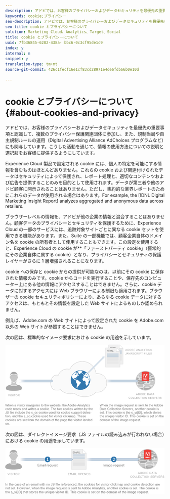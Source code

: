 ```yaml
---
description: アドビでは、お客様のプライバシーおよびデータセキュリティを最優先の重要事項と認識して、複数のプライバシー保護関連団体に参加し、また、規制当局や自主規制ルールの運用（Digital Advertising Alliance AdChoices プログラムなど）にも関与しています。こうした活動を通じて、情報の使用方法についての説明と選択肢をお客様に提供するようにしています。
keywords: cookie;プライバシー
seo-description: アドビでは、お客様のプライバシーおよびデータセキュリティを最優先の重要事項と認識して、複数のプライバシー保護関連団体に参加し、また、規制当局や自主規制ルールの運用（Digital Advertising Alliance AdChoices プログラムなど）にも関与しています。こうした活動を通じて、情報の使用方法についての説明と選択肢をお客様に提供するようにしています。
seo-title: cookie とプライバシーについて
solution: Marketing Cloud、Analytics、Target、Social
title: cookie とプライバシーについて
uuid: 7fb36845-6282-438a- bbc6-0c3cf95de1c9
index: y
internal: n
snippet: y
translation-type: tm+mt
source-git-commit: 426c1fecf16e1cf83cd28971e4de6fdb66b0e10d

---
```



# cookie とプライバシーについて{#about-cookies-and-privacy}

アドビでは、お客様のプライバシーおよびデータセキュリティを最優先の重要事項と認識して、複数のプライバシー保護関連団体に参加し、また、規制当局や自主規制ルールの運用（Digital Advertising Alliance AdChoices プログラムなど）にも関与しています。こうした活動を通じて、情報の使用方法についての説明と選択肢をお客様に提供するようにしています。

Experience Cloud 製品で設定される cookie には、個人の特定を可能にする情報を含むものはほとんどありません。これらの cookie および関連付けられたデータはセキュリティによって保護され、レポート処理と、適切なコンテンツおよび広告を提供することのみを目的として使用されます。データが第三者や他のアドビ顧客に開示されることはありません。ただし、集約的な業界レポートのためにこれらのデータが使用される場合はあります。For example, the [!DNL Digital Marketing Insight Report] analyzes aggregated and anonymous data across retailers.

ブラウザーレベルの情報を、アドビが他の企業の情報と混合することはありません。顧客データのプライバシーとセキュリティを保護するために、Experience Cloud の一部のサービスには、追跡対象サイトごとに異なる cookie セットを使用できる機能があります。また、Suite の一部機能では、顧客企業自体のドメイン名を cookie の所有者として使用することもできます。この設定を使用すると、Experience Cloud の cookie が&#x200B;**「ファーストパーティ cookie」（恒常的にその企業自体に属する cookie）となり、プライバシーとセキュリティの保護レイヤーがさらに 1 層増強されることになります。

cookie への保存と cookie からの提供が可能なのは、以前にその cookie に保存された情報のみです。cookie からコードを実行することや、保存先のコンピューター上にある他の情報にアクセスすることはできません。さらに、cookie データに対するアクセスには Web ブラウザーによる制限も適用されます。ブラウザーの cookie セキュリティポリシーにより、あらゆる cookie データに対するアクセスは、もともとその情報を設定した Web サイトによるものしか認められません。

例えば、Adobe.com の Web サイトによって設定された cookie を Adobe.com 以外の Web サイトが参照することはできません。

次の図は、標準的なイメージ要求における cookie の用途を示しています。

![](assets/CookiesProcessGraphic-01.png)

次の図は、ダイレクトイメージ要求（JS ファイルの読み込みが行われない場合）における cookie の用途を示しています。

![](assets/CookiesProcessGraphic2.png)

